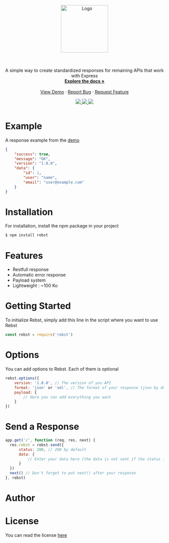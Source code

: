 <p align="center">
  <a href="https://github.com/Marius-brt/Rebst">
    <img src="https://i.ibb.co/zmPc37t/logo.png" alt="Logo" width="150">
  </a>

  <p align="center">
    <br />
    <br />
    A simple way to create standardized responses for remaining APIs that work with Express
    <br />
    <a href="#Installation"><strong>Explore the docs »</strong></a>
    <br />
    <br />
    <a href="https://github.com/Marius-brt/Rebst/blob/master/demo/index.js">View Demo</a>
    ·
    <a href="https://github.com/Marius-brt/Rebst/issues/1">Report Bug</a>
    ·
    <a href="https://github.com/Marius-brt/Rebst/issues/2">Request Feature</a>
  </p>
</p>

<p align="center" style="margin-bottom: 50px">
    <a href="https://www.npmjs.com/package/rebst">
        <img src="https://img.shields.io/npm/v/rebst.svg">
    </a>
    <a href="https://github.com/Marius-brt">
        <img src="https://img.shields.io/github/followers/Marius-brt.svg">
    </a>
    <a href="https://github.com/Marius-brt/Rebst">
        <img src="https://img.shields.io/github/stars/Marius-brt/rebst.svg">
    </a>
</p>

# Example
A response example from the [demo](https://github.com/Marius-brt/Rebst/blob/master/demo/index.js)

```json
{
    "success": true,
    "message": "OK",
    "version": "1.0.0",
    "data": {
        "id": 1,
        "user": "name",
        "email": "user@example.com"
    }
}
```

# Installation

For installation, install the npm package in your project
```bash
$ npm install rebst
```

# Features

* Restfull response
* Automatic error response
* Payload system
* Lightweight : ~100 Ko

# Getting Started
To initialize Rebst, simply add this line in the script where you want to use Rebst

```javascript
const rebst = require('rebst')
```


# Options

You can add options to Rebst. Each of them is optional

```javascript
rebst.options({
    version: '1.0.0', // The version of you API
    format: 'json' or 'xml', // The format of your response (json by default)
    payload: {
        // Here you can add everything you want
    }
})
```

# Send a Response

```javascript
app.get('/', function (req, res, next) {
  res.rebst = rebst.send({
      status: 200, // 200 by default
      data: { 
          // Enter your data here (the data is not sent if the status is not positive)
      }
  })
  next() // Don't forget to put next() after your response
}, rebst)
```

# Author


[1.1]: http://i.imgur.com/tXSoThF.png (https://twitter.com/mariusbrouty)
[2.1]: http://i.imgur.com/1AGmwO3.png (https://dribbble.com/MariusBrt)
[3.1]: http://i.imgur.com/0o48UoR.png (https://github.com/Marius-brt)

# License
You can read the license [here](https://github.com/Marius-brt/Rebst/blob/master/LICENSE)